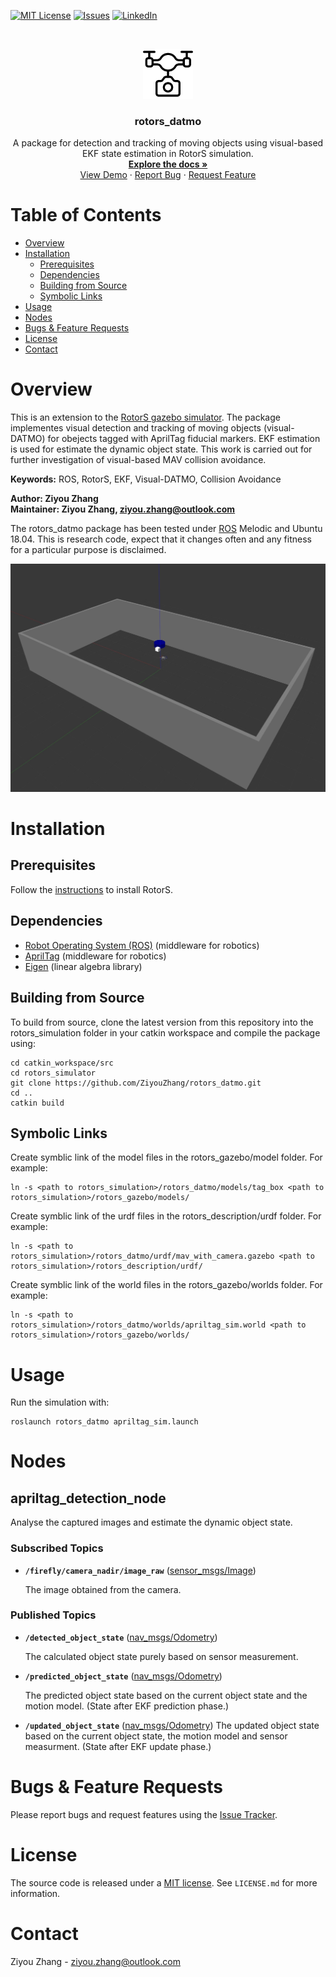 [![MIT License][license-shield]][license-url]
[![Issues][issues-shield]][issues-url]
[![LinkedIn][linkedin-shield]][linkedin-url]


<br />
<p align="center">
  <a href="https://github.com/ZiyouZhang/rotors_datmo">
    <img src="misc/logo.png" alt="Logo" width="80" height="80">
  </a>

  <h3 align="center">rotors_datmo</h3>

  <p align="center">
    A package for detection and tracking of moving objects 
    using visual-based EKF state estimation in RotorS simulation.
    <br />
    <a href="https://github.com/ZiyouZhang/rotors_datmo"><strong>Explore the docs »</strong></a>
    <br />
    <a href="https://github.com/ZiyouZhang/rotors_datmo/blob/misc/demo.mp4">View Demo</a>
    ·
    <a href="https://github.com/ZiyouZhang/rotors_datmo/issues">Report Bug</a>
    ·
    <a href="https://github.com/ZiyouZhang/rotors_datmo/issues">Request Feature</a>
  </p>
</p>


# Table of Contents

* [Overview](#Overview)
* [Installation](#Installation)
  * [Prerequisites](#Prerequisites)
  * [Dependencies](#Dependencies)
  * [Building from Source](#Building-from-Source)
  * [Symbolic Links](#Symbolic-Links)
* [Usage](#Usage)
* [Nodes](#Nodes)
* [Bugs & Feature Requests](#Bugs-&-Feature-Requests)
* [License](#License)
* [Contact](#Contact)


# Overview

This is an extension to the [RotorS gazebo simulator](https://github.com/ethz-asl/rotors_simulator). The package implementes visual detection and tracking of moving objects (visual-DATMO) for obejects tagged with AprilTag fiducial markers. EKF estimation is used for estimate the dynamic object state. This work is carried out for further investigation of visual-based MAV collision avoidance.

**Keywords:** ROS, RotorS, EKF, Visual-DATMO, Collision Avoidance

**Author: Ziyou Zhang<br />
Maintainer: Ziyou Zhang, ziyou.zhang@outlook.com**

The rotors_datmo package has been tested under [ROS](https://www.ros.org/) Melodic and Ubuntu 18.04. This is research code, expect that it changes often and any fitness for a particular purpose is disclaimed.

![Example image](misc/simulation.jpg)


# Installation

## Prerequisites

Follow the [instructions](https://github.com/ethz-asl/rotors_simulator) to install RotorS.

## Dependencies

- [Robot Operating System (ROS)] (middleware for robotics)
- [AprilTag] (middleware for robotics)
- [Eigen] (linear algebra library)

## Building from Source

To build from source, clone the latest version from this repository into the rotors_simulation folder in your catkin workspace and compile the package using:

```
cd catkin_workspace/src
cd rotors_simulator
git clone https://github.com/ZiyouZhang/rotors_datmo.git
cd ..
catkin build
```

## Symbolic Links

Create symblic link of the model files in the rotors_gazebo/model folder. For example:

```
ln -s <path to rotors_simulation>/rotors_datmo/models/tag_box <path to rotors_simulation>/rotors_gazebo/models/
```

Create symblic link of the urdf files in the rotors_description/urdf folder. For example:

```
ln -s <path to rotors_simulation>/rotors_datmo/urdf/mav_with_camera.gazebo <path to rotors_simulation>/rotors_description/urdf/
```

Create symblic link of the world files in the rotors_gazebo/worlds folder. For example:

```
ln -s <path to rotors_simulation>/rotors_datmo/worlds/apriltag_sim.world <path to rotors_simulation>/rotors_gazebo/worlds/
```


# Usage

Run the simulation with:

```
roslaunch rotors_datmo apriltag_sim.launch
```


# Nodes
## apriltag_detection_node

Analyse the captured images and estimate the dynamic object state.


### Subscribed Topics

* **`/firefly/camera_nadir/image_raw`** ([sensor_msgs/Image])

	The image obtained from the camera.


### Published Topics

* **`/detected_object_state`** ([nav_msgs/Odometry])

  The calculated object state purely based on sensor measurement.

* **`/predicted_object_state`** ([nav_msgs/Odometry])

  The predicted object state based on the current object state and the motion model. (State after EKF prediction phase.)

* **`/updated_object_state`** ([nav_msgs/Odometry])
  The updated object state based on the current object state, the motion model and sensor measurment. (State after EKF update phase.)



# Bugs & Feature Requests

Please report bugs and request features using the [Issue Tracker](https://github.com/ZiyouZhang/rotors_datmo/issues).


<!-- LICENSE -->
# License

The source code is released under a [MIT license](https://github.com/ZiyouZhang/rotors_datmo/blob/master/LICENSE.md). See `LICENSE.md` for more information.



<!-- CONTACT -->
# Contact

Ziyou Zhang - ziyou.zhang@outlook.com


<!-- MARKDOWN LINKS & IMAGES -->
<!-- https://www.markdownguide.org/basic-syntax/#reference-style-links -->
[license-shield]: https://img.shields.io/github/license/ZiyouZhang/rotors_datmo.svg?style=flat-square
[license-url]: https://github.com/ZiyouZhang/rotors_datmo/blob/master/LICENSE.md
[issues-shield]: https://img.shields.io/github/issues/ZiyouZhang/rotors_datmo.svg?style=flat-square
[issues-url]: https://github.com/ZiyouZhang/rotors_datmo/issues
[linkedin-shield]: https://img.shields.io/badge/-LinkedIn-black.svg?style=flat-square&logo=linkedin&colorB=555
[linkedin-url]: https://www.linkedin.com/in/ziyou-zhang/

[sensor_msgs/Image]: http://docs.ros.org/melodic/api/sensor_msgs/html/msg/Image.html
[nav_msgs/Odometry]: http://docs.ros.org/melodic/api/nav_msgs/html/msg/Odometry.html
[Robot Operating System (ROS)]: http://wiki.ros.org
[AprilTag]: https://github.com/AprilRobotics/apriltag
[Eigen]:http://eigen.tuxfamily.org/
